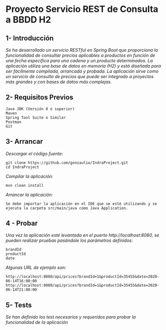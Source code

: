 # Proyecto Servicio REST de Consulta a BBDD H2

## 1- Introducción
*Se ha desarrollado un servicio RESTful en Spring Boot que proporciona la funcionalidad de consultar precios aplicables a productos en función de una fecha específica para una cadena y un producto determinados. La aplicación utiliza una base de datos en memoria (H2) y está diseñada para ser fácilmente compilada, arrancada y probada. La aplicación sirve como un servicio de consulta de precios que puede ser integrado a proyectos más grandes y con bases de datos más complejas.* 

## 2- Requisitos Previos
	Java JDK (Versión 8 o superior)
	Maven
	Spring Tool Suite o Similar
	Postman
	Git

## 3- Arrancar
*Descargar el código fuente:*

	git clone https://github.com/gonzaulio/IndraProject.git
	cd IndraProject
	
*Compilar la aplicación:*

	mvn clean install
	
*Arrancar la aplicación:*

	Se debe importar la aplicación en el IDE que se esté utilizando y se ejecuta la carpeta src/main/java como Java Application.
	
## 4 - Probar
*Una vez la aplicación esté levantada en el puerto http://localhost:8080, se pueden realizar pruebas pasándole los parámetros definidos:*

	brandId  
	productId 
	date
 
*Algunas URL de ejemplo son:* 

	http://localhost:8080/api/prices?brandId=1&productId=35455&date=2020-06-14T16:00:00
	http://localhost:8080/api/prices?brandId=1&productId=35455&date=2020-06-14T21:00:00
	
## 5- Tests
*Se han definido los test necesarios y requeridos para probar la funcionalidad de la aplicación*
